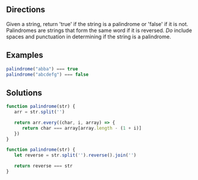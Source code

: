 ## Directions
Given a string, return 'true' if the string is a palindrome or 'false' if it is not.
Palindromes are strings that form the same word if it is reversed. 
*Do* include spaces and punctuation in determining if the string is a palindrome.

## Examples
```js
palindrome("abba") === true
palindrome("abcdefg") === false
```

## Solutions
```js
function palindrome(str) {
   arr = str.split('')

   return arr.every((char, i, array) => {
      return char === array[array.length - (1 + i)]
   })
}
```

```js
function palindrome(str) {
   let reverse = str.split('').reverse().join('')

   return reverse === str
}
```
